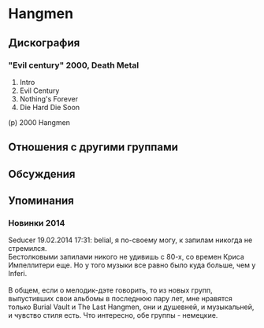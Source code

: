 # Hangmen



## Дискография

### "Evil century" 2000, Death Metal

1. Intro
2. Evil Century
3. Nothing's Forever
4. Die Hard Die Soon

(p) 2000 Hangmen


## Отношения с другими группами


## Обсуждения


## Упоминания

### Новинки 2014

Seducer 19.02.2014 17:31:
belial, я по-своему могу, к запилам никогда не стремился. <BR>Бестолковыми запилами никого не удивишь с 80-х, со времен Криса Импеллитери еще. Но у того музыки все равно было куда больше, чем у Inferi.<BR><BR>В общем, если о мелодик-дэте говорить, то из новых групп, выпустивших свои альбомы в последнюю пару лет, мне нравятся только Burial Vault и The Last Hangmen, они и душевней, и музыкальней, и чувство стиля есть. Что интересно, обе группы - немецкие.

